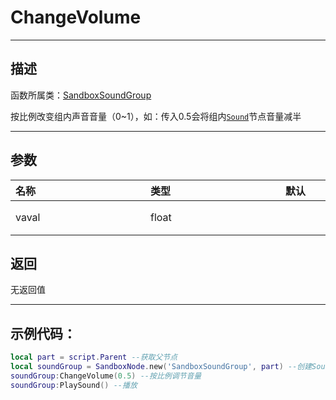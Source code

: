 # ChangeVolume
-----------------------------------------------------------------------------------------
## 描述

函数所属类：[SandboxSoundGroup](/Api/Class/Sound/SandboxSoundGroup.md)

按比例改变组内声音音量（0~1），如：传入0.5会将组内[`Sound`](/Api/Class/Sound/SandboxSound.md)节点音量减半

-----------------------------------------------------------------------------------------
## 参数


|<div style="width:200px">名称</div>|<div style="width:200px">类型</div>|<div style="width:200px">默认</div>|<div style="width:200px">描述</div>|
|:--------------------|:--------------------|:--------------------|:--------------------|
|vaval|float||置组内声音音量（0~1），0.5音量减半|


## 返回

无返回值

------------------------------------------------------------------------------------------
## 示例代码：

```lua
local part = script.Parent --获取父节点
local soundGroup = SandboxNode.new('SandboxSoundGroup', part) --创建Sound节点
soundGroup:ChangeVolume(0.5) --按比例调节音量
soundGroup:PlaySound() --播放
```